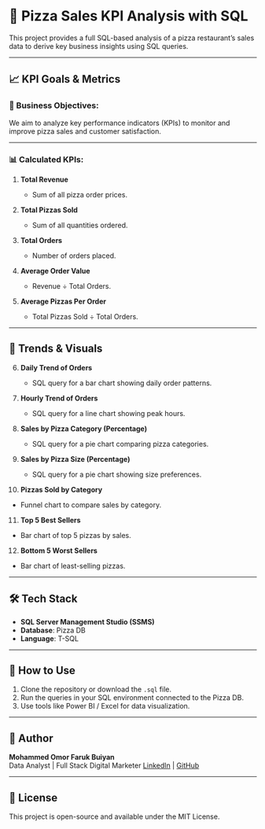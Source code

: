 # 🍕 Pizza Sales KPI Analysis with SQL

This project provides a full SQL-based analysis of a pizza restaurant’s sales data to derive key business insights using SQL queries.

---

## 📈 KPI Goals & Metrics

### 🎯 Business Objectives:
We aim to analyze key performance indicators (KPIs) to monitor and improve pizza sales and customer satisfaction.

---

### 📊 Calculated KPIs:

1. **Total Revenue**  
   - Sum of all pizza order prices.

2. **Total Pizzas Sold**  
   - Sum of all quantities ordered.

3. **Total Orders**  
   - Number of orders placed.

4. **Average Order Value**  
   - Revenue ÷ Total Orders.

5. **Average Pizzas Per Order**  
   - Total Pizzas Sold ÷ Total Orders.

---

## 📆 Trends & Visuals

6. **Daily Trend of Orders**  
   - SQL query for a bar chart showing daily order patterns.

7. **Hourly Trend of Orders**  
   - SQL query for a line chart showing peak hours.

8. **Sales by Pizza Category (Percentage)**  
   - SQL query for a pie chart comparing pizza categories.

9. **Sales by Pizza Size (Percentage)**  
   - SQL query for a pie chart showing size preferences.

10. **Pizzas Sold by Category**  
   - Funnel chart to compare sales by category.

11. **Top 5 Best Sellers**  
   - Bar chart of top 5 pizzas by sales.

12. **Bottom 5 Worst Sellers**  
   - Bar chart of least-selling pizzas.

---

## 🛠 Tech Stack

- **SQL Server Management Studio (SSMS)**
- **Database**: Pizza DB
- **Language**: T-SQL

---

## 🚀 How to Use

1. Clone the repository or download the `.sql` file.
2. Run the queries in your SQL environment connected to the Pizza DB.
3. Use tools like Power BI / Excel for data visualization.

---

## 🙌 Author

**Mohammed Omor Faruk Buiyan**  
Data Analyst | Full Stack Digital Marketer
[LinkedIn](https://www.linkedin.com/in/omor-faruk-bhuiyan-792b7b4b/) | [GitHub](https://github.com/omorbablu)

---

## 📌 License

This project is open-source and available under the MIT License.


